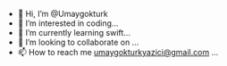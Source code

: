 - 👋 Hi, I’m @Umaygokturk
- 👀 I’m interested in coding...
- 🌱 I’m currently learning swift...
- 💞️ I’m looking to collaborate on ...
- 📫 How to reach me umaygokturkyazici@gmail.com ...

<!---
Umaygokturk/Umaygokturk is a ✨ special ✨ repository because its `README.md` (this file) appears on your GitHub profile.
You can click the Preview link to take a look at your changes.
--->
